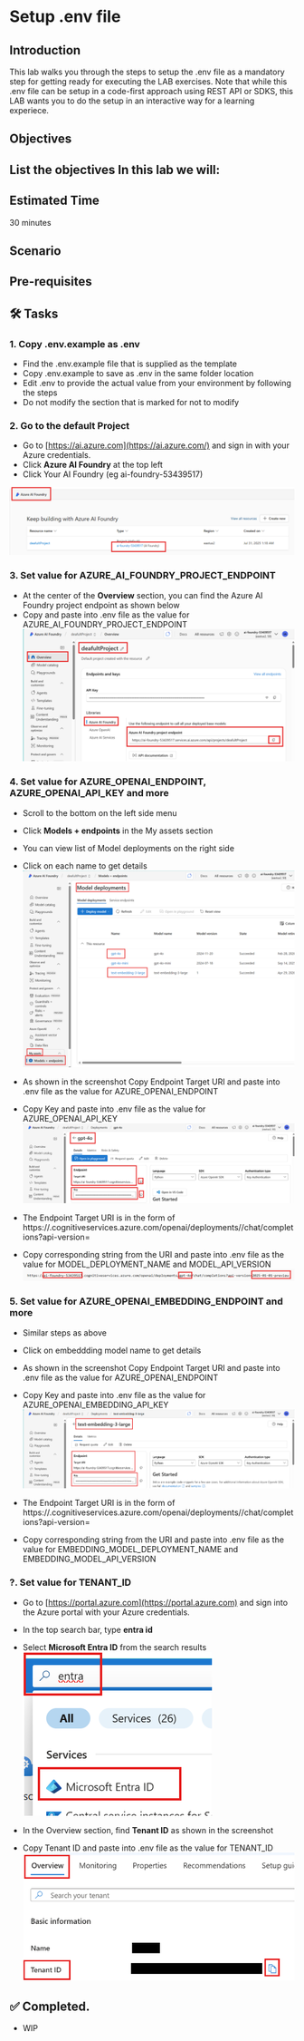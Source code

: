# Setup .env file

## Introduction 

This lab walks you through the steps to setup the .env file as a mandatory step for getting ready for executing the LAB exercises. Note that while this .env file can be setup in a code-first approach using REST API or SDKS, this LAB wants you to do the setup in an interactive way for a learning experiece. 

## Objectives 
 List the objectives
In this lab we will:
-	


## Estimated Time 

30 minutes 

## Scenario


## Pre-requisites

## 🛠️ Tasks

### 1. Copy .env.example as .env
- Find the .env.example file that is supplied as the template
- Copy .env.example to save as .env in the same folder location
- Edit .env to provide the actual value from your environment by following the steps
- Do not modify the section that is marked for not to modify


### 2. Go to the default Project

- Go to [https://ai.azure.com](https://ai.azure.com/) and sign in with your Azure credentials.
- Click **Azure AI Foundry** at the top left
- Click Your AI Foundry (eg ai-foundry-53439517)

![Go to resource](images/aifoundryfromaifoundryportal.png)


### 3. Set value for AZURE_AI_FOUNDRY_PROJECT_ENDPOINT

- At  the center of the **Overview** section, you can find the Azure AI Foundry project endpoint as shown below
- Copy and paste into .env file as the value for AZURE_AI_FOUNDRY_PROJECT_ENDPOINT
![Go to project](images/AZURE_AI_FOUNDRY_PROJECT_ENDPOINT.png)


### 4. Set value for AZURE_OPENAI_ENDPOINT, AZURE_OPENAI_API_KEY and more

- Scroll to the bottom on the left side menu
- Click **Models + endpoints** in the My assets section 
- You can view list of Model deployments on the right side
- Click on each name to get details
![Go to project](images/modelapikey1.png)

- As shown in the screenshot Copy Endpoint Target URI and paste into .env file as the value for AZURE_OPENAI_ENDPOINT
- Copy Key and paste into .env file as the value for AZURE_OPENAI_API_KEY
![Go to project](images/modelapikey2.png)

- The Endpoint Target URI is in the form of https://<AI-FOUNDRY-NAME>.cognitiveservices.azure.com/openai/deployments/<MODEL-DEPLOYMENT-NAME>/chat/completions?api-version=<MODEL-API-VERSION>
- Copy corresponding string from the URI and paste into .env file as the value for MODEL_DEPLOYMENT_NAME and MODEL_API_VERSION
![Go to project](images/modelapikey3.png)

### 5. Set value for AZURE_OPENAI_EMBEDDING_ENDPOINT and more

- Similar steps as above 
- Click on embeddding model name to get details
- As shown in the screenshot Copy Endpoint Target URI and paste into .env file as the value for AZURE_OPENAI_ENDPOINT
- Copy Key and paste into .env file as the value for AZURE_OPENAI_EMBEDDING_API_KEY
![Go to project](images/modelapikey2e.png)

- The Endpoint Target URI is in the form of https://<AI-FOUNDRY-NAME>.cognitiveservices.azure.com/openai/deployments/<MODEL-DEPLOYMENT-NAME>/chat/completions?api-version=<MODEL-API-VERSION>
- Copy corresponding string from the URI and paste into .env file as the value for EMBEDDING_MODEL_DEPLOYMENT_NAME and EMBEDDING_MODEL_API_VERSION


### ?. Set value for TENANT_ID

- Go to [https://portal.azure.com](https://portal.azure.com) and sign into the Azure portal with your Azure credentials.
- In the top search bar, type **entra id**
- Select **Microsoft Entra ID** from the search results
![Go to project](images/tenantid1.png)

- In the Overview section, find **Tenant ID** as shown in the screenshot
- Copy Tenant ID and paste into .env file as the value for TENANT_ID
![Go to project](images/tenantid2.png)



## ✅ Completed. 

- WIP

